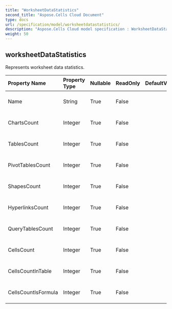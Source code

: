```yaml
---
title: "WorksheetDataStatistics"
second_title: "Aspose.Cells Cloud Document"
type: docs
url: /specification/model/worksheetdatastatistics/
description: "Aspose.Cells Cloud model specification : WorksheetDataStatistics. Effortlessly handle Excel and other spreadsheet documents with features like opening, generating, editing, splitting, merging, comparing, and converting."
weight: 50
---
```


## **worksheetDataStatistics**

Represents worksheet data statistics. 

| Property Name | Property Type | Nullable |  ReadOnly | DefaultValue | Description | 
| :- | :- | :- |:- |  :- | :- |
| Name | String | True |  False |  | Represents worksheet name. |  
| ChartsCount | Integer | True |  False |  | Represents chart number. |  
| TablesCount | Integer | True |  False |  | Represents list object number. |  
| PivotTablesCount | Integer | True |  False |  | Represents pivot table number. |  
| ShapesCount | Integer | True |  False |  | Represents shape number. |  
| HyperlinksCount | Integer | True |  False |  | Represents shape number. |  
| QueryTablesCount | Integer | True |  False |  | Represents hyperlink number. |  
| CellsCount | Integer | True |  False |  | Represents query table number. |  
| CellsCountInTable | Integer | True |  False |  | Represents cell number. |  
| CellsCountIsFormula | Integer | True |  False |  | Represents formula number. |  

